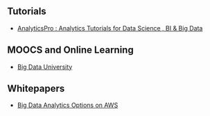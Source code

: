 ## Tutorials

- [AnalyticsPro : Analytics Tutorials for Data Science , BI & Big Data](http://analyticspro.org/)

## MOOCS and Online Learning

- [Big Data University](https://bigdatauniversity.com/)

## Whitepapers

- [Big Data Analytics Options on AWS](https://d0.awsstatic.com/whitepapers/Big_Data_Analytics_Options_on_AWS.pdf)
